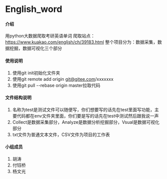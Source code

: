 # English_word

#### 介绍
用python大数据爬取考研英语单词
爬取站点：https://www.kuakao.com/english/ch/39183.html
整个项目分为：数据采集，数据挖掘，数据可视化三个部分

#### 使用说明

1.  使用git init初始化文件夹
2.  使用git remote add origin git@gitee.com/xxxxxxx
3.  使用git pull --rebase origin master拉取代码

#### 文件结构说明

1.  名称为test是测试文件可以随便写，你们想要写的话先在test里面写功能，主要代码都在env文件夹里面，你们要是写的话先在test中测试然后跟我说一声
2.  Collect是数据采集部分，Analyze是数据分析挖掘部分，Vsual是数据可视化部分
3.  txt文件为普通文本文件，CSV文件为项目的工作表

#### 小组成员

1.  胡涛
2.  付钰桥
3.  杨文光

